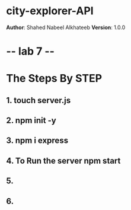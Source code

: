# city-explorer-API


**Author**: Shahed Nabeel Alkhateeb
**Version**: 1.0.0 


# -- lab 7 --


# The Steps By STEP
## 1.  touch server.js
## 2.   npm init -y 
## 3. npm i express
## 4. To Run the server npm start 
## 5. 
## 6. 